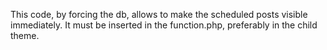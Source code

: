 This code, by forcing the db, allows to make the scheduled posts visible immediately.
It must be inserted in the function.php, preferably in the child theme.
